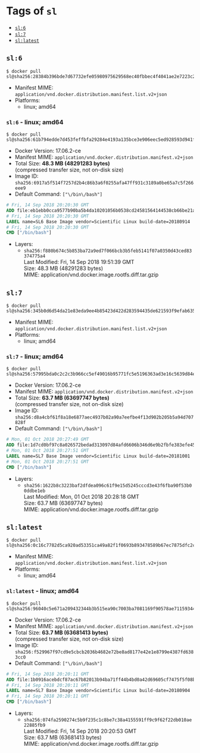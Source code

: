 <!-- THIS FILE IS GENERATED VIA './update-remote.sh' -->

# Tags of `sl`

-	[`sl:6`](#sl6)
-	[`sl:7`](#sl7)
-	[`sl:latest`](#sllatest)

## `sl:6`

```console
$ docker pull sl@sha256:28384b396bde7d67732efe05980975629568ec40fbbec4f4041ae2e7223c2dd8
```

-	Manifest MIME: `application/vnd.docker.distribution.manifest.list.v2+json`
-	Platforms:
	-	linux; amd64

### `sl:6` - linux; amd64

```console
$ docker pull sl@sha256:61b794edde7d453feffbfa29284e4193a135bce3e906eec5ed928593d941f493
```

-	Docker Version: 17.06.2-ce
-	Manifest MIME: `application/vnd.docker.distribution.manifest.v2+json`
-	Total Size: **48.3 MB (48291283 bytes)**  
	(compressed transfer size, not on-disk size)
-	Image ID: `sha256:6917a5f514f7257d2b4c86b3a6f0255afa47ff931c3189a0be65a7c5f266eee9`
-	Default Command: `["\/bin\/bash"]`

```dockerfile
# Fri, 14 Sep 2018 20:20:30 GMT
ADD file:eb1ebb0cca9577b90ba5b4da10201056b0538cd24581564144538cb66be21a28 in / 
# Fri, 14 Sep 2018 20:20:30 GMT
LABEL name=SL6 Base Image vendor=Scientific Linux build-date=20180914
# Fri, 14 Sep 2018 20:20:30 GMT
CMD ["/bin/bash"]
```

-	Layers:
	-	`sha256:f880b674c5b853ba72a9ed7f066bcb3b5feb5141f07a0350d43ced83374775a4`  
		Last Modified: Fri, 14 Sep 2018 19:51:39 GMT  
		Size: 48.3 MB (48291283 bytes)  
		MIME: application/vnd.docker.image.rootfs.diff.tar.gzip

## `sl:7`

```console
$ docker pull sl@sha256:345b0d6d54da21e83eda9ee4b85423d422d283594435de621593f9efab635d12
```

-	Manifest MIME: `application/vnd.docker.distribution.manifest.list.v2+json`
-	Platforms:
	-	linux; amd64

### `sl:7` - linux; amd64

```console
$ docker pull sl@sha256:57995bda0c2c2c3b966cc5ef49016b95771fc5e5196363ad3e16c5639d84e302
```

-	Docker Version: 17.06.2-ce
-	Manifest MIME: `application/vnd.docker.distribution.manifest.v2+json`
-	Total Size: **63.7 MB (63697747 bytes)**  
	(compressed transfer size, not on-disk size)
-	Image ID: `sha256:d8a4cbf61f8a18e6877aec4937b02a90a7eefbe4f13d902b205b5a94d707828f`
-	Default Command: `["\/bin\/bash"]`

```dockerfile
# Mon, 01 Oct 2018 20:27:49 GMT
ADD file:1d7cd0bf97c8a026572bedad313097d84afd6606b346d6e9b2fbfe383efe454a in / 
# Mon, 01 Oct 2018 20:27:51 GMT
LABEL name=SL7 Base Image vendor=Scientific Linux build-date=20181001
# Mon, 01 Oct 2018 20:27:51 GMT
CMD ["/bin/bash"]
```

-	Layers:
	-	`sha256:1622b8c3223baf2dfdea096c61f9e15d5245cccd3e43f6fba90f53b00ddbe1eb`  
		Last Modified: Mon, 01 Oct 2018 20:28:18 GMT  
		Size: 63.7 MB (63697747 bytes)  
		MIME: application/vnd.docker.image.rootfs.diff.tar.gzip

## `sl:latest`

```console
$ docker pull sl@sha256:0c16c7782d5ca920ad53351ca49a82f1f0693b893478589b67ec7875dfc2cf5f
```

-	Manifest MIME: `application/vnd.docker.distribution.manifest.list.v2+json`
-	Platforms:
	-	linux; amd64

### `sl:latest` - linux; amd64

```console
$ docker pull sl@sha256:96040c5e671a209432344b3b515ea90c7003ba7081169f90578ae71159344228
```

-	Docker Version: 17.06.2-ce
-	Manifest MIME: `application/vnd.docker.distribution.manifest.v2+json`
-	Total Size: **63.7 MB (63681413 bytes)**  
	(compressed transfer size, not on-disk size)
-	Image ID: `sha256:f529967f97cd9e5cbcb2036b4682e72be8ad8177e42e1e8799e4387fd6383cc0`
-	Default Command: `["\/bin\/bash"]`

```dockerfile
# Fri, 14 Sep 2018 20:20:11 GMT
ADD file:1b0916acebdcf87ac67b82013b94ba71ff44b4bd0a42d69605cf7475f5f08bce in / 
# Fri, 14 Sep 2018 20:20:11 GMT
LABEL name=SL7 Base Image vendor=Scientific Linux build-date=20180904
# Fri, 14 Sep 2018 20:20:11 GMT
CMD ["/bin/bash"]
```

-	Layers:
	-	`sha256:074fa2590274c5b9f235c1c8be7c38a4155591ff9c9f62f22db010ae22885fb9`  
		Last Modified: Fri, 14 Sep 2018 20:20:53 GMT  
		Size: 63.7 MB (63681413 bytes)  
		MIME: application/vnd.docker.image.rootfs.diff.tar.gzip
